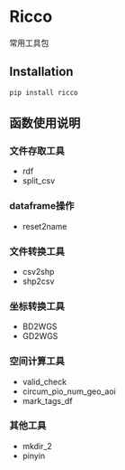 # Ricco
常用工具包

## Installation

```bash
pip install ricco
```

## 函数使用说明
### 文件存取工具
* rdf
* split_csv

### dataframe操作
* reset2name

### 文件转换工具
* csv2shp
* shp2csv

### 坐标转换工具
* BD2WGS
* GD2WGS

### 空间计算工具
* valid_check
* circum_pio_num_geo_aoi
* mark_tags_df

### 其他工具
* mkdir_2
* pinyin










